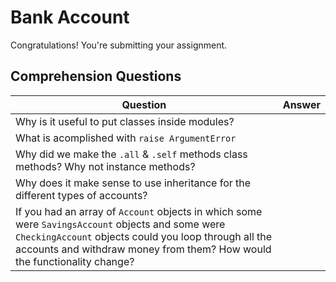 # Bank Account
Congratulations! You're submitting your assignment.

## Comprehension Questions

|  Question 	|   Answer	|
|---	|---	|
|   Why is it useful to put classes inside modules?	|   	|
|   What is acomplished with `raise ArgumentError`	|   	|
|   Why did we make the `.all` & `.self` methods class methods?  Why not instance methods?	|   	|
|  Why does it make sense to use inheritance for the different types of accounts?  |  |  
|   If you had an array of `Account` objects in which some were `SavingsAccount` objects and some were `CheckingAccount` objects could you loop through all the accounts and withdraw money from them?  How would the functionality change?	|   	|
